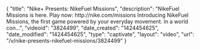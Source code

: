 {
    "title": "Nike+ Presents: NikeFuel Missions",
    "description": "NikeFuel Missions is here. Play now: http:\/\/nike.com\/missions Introducing NikeFuel Missions, the first game powered by your everyday movement. In a world con...",
    "videoid": "3824499",
    "date_created": "1424454625",
    "date_modified": "1424454625",
    "type": "captivate",
    "layout": "video",
    "url": "\/v\/nike-presents-nikefuel-missions\/3824499"
}